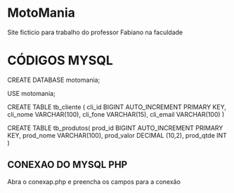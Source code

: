 # MotoMania
Site ficticio para trabalho do professor Fabiano na faculdade

# CÓDIGOS MYSQL

CREATE DATABASE motomania;

USE motomania;

CREATE TABLE tb_cliente (
    cli_id BIGINT AUTO_INCREMENT PRIMARY KEY,
    cli_nome VARCHAR(100),
    cli_fone VARCHAR(15),
    cli_email VARCHAR(100)
)

CREATE TABLE tb_produtos(
    prod_id BIGINT AUTO_INCREMENT PRIMARY KEY,
    prod_nome VARCHAR(100),
    prod_valor DECIMAL (10,2),
    prod_qtde INT
)

## CONEXAO DO MYSQL PHP

Abra o conexap.php e preencha os campos para a conexão
